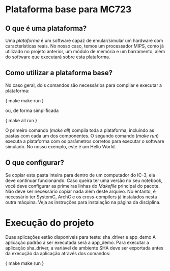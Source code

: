 # Plataforma base para MC723 #

## O que é uma plataforma? ##

Uma *plataforma* é um software capaz de emular/simular um hardware com características reais. No nosso caso, temos um processador MIPS, como já utilizado no projeto anterior, um módulo de memória e um barramento, além do software que executará sobre esta plataforma.

## Como utilizar a plataforma base? ##

No caso geral, dois comandos são necessários para compilar e executar a plataforma:

{
make
make run
}

ou, de forma simplificada

{
make all run
}

O primeiro comando (_make all_) compila toda a plataforma, incluindo as pastas com cada um dos componentes. O segundo comando (_make run_) executa a plataforma com os parâmetros corretos para executar o software simulado. No nosso exemplo, este é um Hello World.

## O que configurar? ##

Se copiar esta pasta inteira para dentro de um computador do IC-3, ela deve continuar funcionando. Caso queira ter uma versão no seu notebook, você deve configurar as primeiras linhas do _Makefile_ principal do pacote. Não deve ser necessário copiar nada além deste arquivo. No entanto, é necessário ter SystemC, ArchC e os cross-compilers já instalados nesta outra máquina. Veja as instruções para instalação na página da disciplina.

# Execução do projeto

Duas aplicações estão disponíveis para teste: sha\_driver e app\_demo
A aplicação padrão a ser executada será a app\_demo.
Para executar a aplicação sha\_driver, a variável de ambiente SHA deve ser exportada antes da execução da aplicação através dos comandos:

{
make
make run
}
